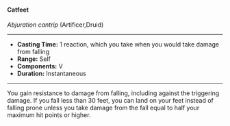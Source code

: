 #### Catfeet
*Abjuration cantrip* (Artificer,Druid)
___
- **Casting Time:** 1 reaction, which you take when you would take damage from falling
- **Range:** Self
- **Components:** V
- **Duration:** Instantaneous
---
You gain resistance to damage from falling,
including against the triggering damage. If you fall
less than 30 feet, you can land on your feet instead
of falling prone unless you take damage from the
fall equal to half your maximum hit points or
higher.
